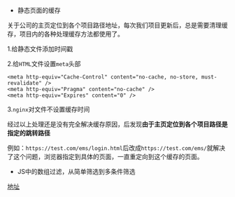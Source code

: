* 静态页面的缓存

关于公司的主页定位到各个项目路径地址，每次我们项目更新后，总是需要清理缓存，项目内的各种处理缓存方法都使用了。

1.给静态文件添加时间戳

2.给`HTML`文件设置`meta`头部

```
<meta http-equiv="Cache-Control" content="no-cache, no-store, must-revalidate" />
<meta http-equiv="Pragma" content="no-cache" />
<meta http-equiv="Expires" content="0" />
```
3.`nginx`对文件不设置缓存时间

经过以上处理还是没有完全解决缓存原因，后发现**由于主页定位到各个项目路径是指定的跳转路径**

例如：`https://test.com/ems/login.html`后改成`https://test.com/ems/`就解决了这个问题，浏览器指定到具体的页面，一直重定向到这个缓存的页面。

* JS中的数组过滤，从简单筛选到多条件筛选

[地址](https://juejin.im/post/5bc44a71e51d450e935caa11)